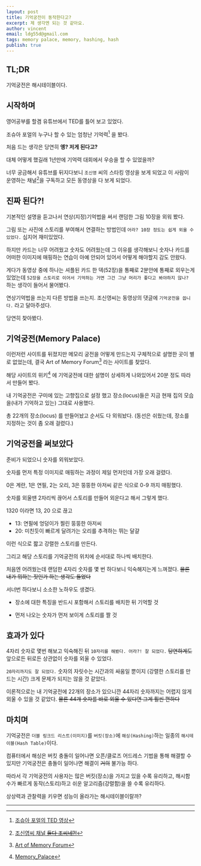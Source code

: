 ```yaml
---
layout: post
title: 기억궁전이 동작한다고?
excerpt: 제 생각엔 되는 것 같아요.
author: vincent
email: ldg55d@gmail.com
tags: memory palace, memory, hashing, hash
publish: true
---
```


## TL;DR

기억궁전은 해시테이블이다.


## 시작하며

영어공부를 할겸 유튜브에서 TED를 틀어 보고 있었다.

조슈아 포얼의 누구나 할 수 있는 엄청난 기억력[^1] 을 봤다.

처음 드는 생각은 당연히 **엥? 저게 된다고?**

대체 어떻게 했길래 1년만에 기억력 대회에서 우승을 할 수 있었을까?

너무 궁금해서 유튜브를 뒤지다보니 `조신영` 씨의 스타킹 영상을 보게 되었고 이 사람이 운영하는 채널[^2]을 구독하고 모든 동영상을 다 보게 되었다.


## 진짜 된다?!

기본적인 설명을 듣고나서 연상(지정)기억법을 써서 랜덤한 그림 10장을 외워 봤다.

그림 또는 사진에 스토리를 부여해서 연결하는 방법인데 `어라? 10장 정도는 쉽게 외울 수 있었다.` 심지어 재미있었다.

하지만 카드는 너무 어려웠고 숫자도 어려웠는데 그 이유를 생각해보니 숫자나 카드를 어떠한 이미지에 매핑하는 연습이 아예 안되어 있어서 어떻게 해야할지 감도 안왔다.

게다가 동영상 중에 하나는 셔플된 카드 한 덱(52장)을 통째로 2분안에 통째로 외우는게 있었는데 `52장을 스토리로 이어서 기억하는 거면 그건 그냥 머리가 좋다고 봐야하지 않나?` 하는 생각이 들어서 물어봤다.

연상기억법을 쓰는지 다른 방법을 쓰는지. 조신영씨는 동영상의 댓글에 `기억궁전을 씁니다.` 라고 달아주셨다.

당연히 찾아봤다.

## 기억궁전(Memory Palace)

이런저런 사이트를 뒤졌지만 메모리 궁전을 어떻게 만드는지 구체적으로 설명한 곳이 별로 없었는데, 결국 Art of Memory Forum[^3] 라는 사이트를 찾았다.

해당 사이트의 위키[^4] 에 기억궁전에 대한 설명이 상세하게 나와있어서 20분 정도 따라서 만들어 봤다.

내 기억궁전은 구미에 있는 고향집으로 설정 했고 장소(locus)들은 지금 현재 집의 모습을(내가 기억하고 있는) 그대로 사용했다.

총 22개의 장소(locus) 를 만들어놨고 순서도 다 외워놨다. (동선은 쉬웠는데, 장소를 지정하는 것이 좀 오래 걸렸다.)


## 기억궁전을 써보았다

준비가 되었으니 숫자를 외워보았다.

숫자를 먼저 특정 이미지로 매핑하는 과정이 제일 먼저인데 가장 오래 걸렸다.

0은 계란, 1은 연필, 2는 오리, 3은 뚱뚱한 아저씨 같은 식으로 0-9 까지 매핑했다.

숫자를 외울땐 2자리씩 끊어서 스토리를 만들어 외운다고 해서 그렇게 했다.

1320 이라면 13, 20 으로 끊고

* 13: 연필에 엉덩이가 찔린 뚱뚱한 아저씨
* 20: 미친듯이 빠르게 달려가는 오리를 추격하는 뛰는 달걀

이런 식으로 짧고 강렬한 스토리를 만든다.

그리고 해당 스토리를 기억궁전의 위치에 순서대로 하나씩 배치한다.

처음엔 어려웠는데 랜덤한 4자리 숫자를 몇 번 하다보니 익숙해지는게 느껴졌다. ~~물론 내가 뭐하는 짓인가 하는 생각도 들었다~~

서너번 하다보니 소소한 노하우도 생겼다.

* 장소에 대한 특징을 반드시 포함해서 스토리를 배치한 뒤 기억할 것

* 먼저 나오는 숫자가 먼저 보이게 스토리를 짤 것


## 효과가 있다


4자리 숫자로 몇번 해보고 익숙해진 뒤 `10자리를 해봤다. 어라?! 잘 되었다.`  ~~당연하게도~~ 앞으로든 뒤로든 상관없이 숫자를 외울 수 있었다.

`20자리까지도 잘 되었다.` 숫자의 자릿수는 시간과의 싸움일 뿐이지 (강렬한 스토리를 만드는 시간) 크게 문제가 되지는 않을 것 같았다.

이론적으로는 내 기억궁전에 22개의 장소가 있으니깐 44자리 숫자까지는 어렵지 않게 외울 수 있을 것 같았다. ~~물론 44개 숫자를 바로 외울 수 있다면 그게 훨씬 편하다~~

## 마치며


기억궁전은 `더블 링크드 리스트(이미지)`를 `버킷(장소)`에 `해싱(Hashing)`하는 일종의 `해시테이블(Hash Table)`이다.

컴퓨터에서 해싱은 버킷 충돌이 일어나면 오픈/클로즈 어드레스 기법을 통해 해결할 수 있지만 기억궁전은 충돌이 일어나면 해결이 ~~거의~~ 불가능 하다.

따라서 각 기억궁전의 사용자는 많은 버킷(장소)을 가지고 있을 수록 유리하고, 해시함수가 빠르게 동작(스토리)하고 쉬운 알고리즘(강렬함)을 쓸 수록 유리하다.

상상력과 관찰력을 키우면 성능이 올라가는 해시테이블이랄까?

----

[^1]: [조슈아 포얼의 TED 영상](https://www.ted.com/talks/joshua_foer_feats_of_memory_anyone_can_do?language=ko)
[^2]: [조신영씨 채널 ~~둘다 조씨네?!~~](https://www.youtube.com/channel/UCn2eJZxj1cU5gTljQ_s1T1g)
[^3]: [Art of Memory Forum](http://mt.artofmemory.com/)
[^4]: [Memory_Palace](http://mt.artofmemory.com/wiki/Memory_Palace)
